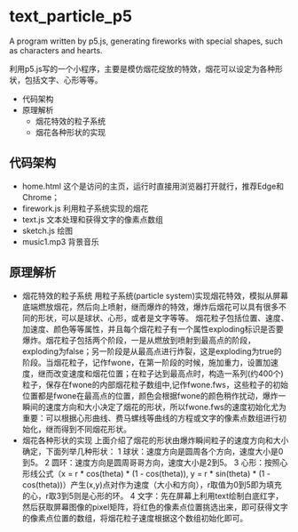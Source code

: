 # text_particle_p5
A program written by p5.js, generating fireworks with special shapes, such as characters and hearts.

利用p5.js写的一个小程序，主要是模仿烟花绽放的特效，烟花可以设定为各种形状，包括文字、心形等等。

* 代码架构
* 原理解析
  * 烟花特效的粒子系统
  * 烟花各种形状的实现
  
## 代码架构
 * home.html 这个是访问的主页，运行时直接用浏览器打开就行，推荐Edge和Chrome；
 * firework.js 利用粒子系统实现的烟花
 * text.js 文本处理和获得文字的像素点数组
 * sketch.js 绘图
 * music1.mp3 背景音乐

## 原理解析
 * 烟花特效的粒子系统
 用粒子系统(particle system)实现烟花特效，模拟从屏幕底端燃放烟花，然后向上喷射，继而爆炸的特效，爆炸后烟花可以具有很多不同的形状，可以是球状、心形，或者是文字等等。
 烟花粒子包括位置、速度、加速度、颜色等等属性，并且每个烟花粒子有一个属性exploding标识是否要爆炸。烟花粒子包括两个阶段，一是从燃放到喷射到最高点的阶段，exploding为false；另一阶段是从最高点进行炸裂，这是exploding为true的阶段。当烟花粒子，记作fwone，在第一阶段的时候，施加重力，设置加速度，继而改变速度和烟花位置；在粒子达到最高点时，构造一系列(约400个)粒子，保存在fwone的内部烟花粒子数组中,记作fwone.fws，这些粒子的初始位置都是fwone在最高点的位置，颜色会根据fwone的颜色稍作扰动，爆炸一瞬间的速度方向和大小决定了烟花的形状，所以fwone.fws的速度初始化尤为重要：可以根据心形曲线、费马螺线等曲线的方程或文字的像素点数组进行初始化，继而得到不同烟花形状。
 * 烟花各种形状的实现
 上面介绍了烟花的形状由爆炸瞬间粒子的速度方向和大小确定，下面列举几种形状：
  1 球状：速度方向是圆周各个方向，速度大小是0到5。
  2 圆环：速度方向是圆周哥哥方向，速度大小是2到5。
  3 心形：按照心形线公式（x = r * cos(theta) * (1 - cos(theta)), y = r * sin(theta) * (1 - cos(theta))）产生(x,y)点对作为速度（大小和方向），r取值为0到5即为填充的心，r取3到5则是心形的环。
  4 文字：先在屏幕上利用text绘制白底红字，然后获取屏幕图像的pixel矩阵，将红色的像素点位置挑选出来，即可获得文字的像素点位置的数组，将烟花粒子速度根据这个数组初始化即可。
